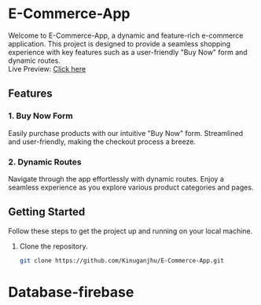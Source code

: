 # E-Commerce-App

Welcome to E-Commerce-App, a dynamic and feature-rich e-commerce application. This project is designed to provide a seamless shopping experience with key features such as a user-friendly "Buy Now" form and dynamic routes.</br>
Live Preview: <a href = 'https://helpful-maamoul-ff7564.netlify.app/'>Click here </a>

## Features

### 1. Buy Now Form
Easily purchase products with our intuitive "Buy Now" form. Streamlined and user-friendly, making the checkout process a breeze.

### 2. Dynamic Routes
Navigate through the app effortlessly with dynamic routes. Enjoy a seamless experience as you explore various product categories and pages.

## Getting Started

Follow these steps to get the project up and running on your local machine.

1. Clone the repository.
   ```bash
   git clone https://github.com/Kinuganjhu/E-Commerce-App.git
# Database-firebase
